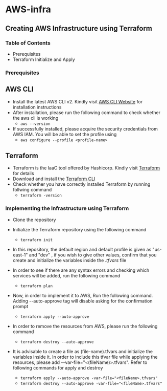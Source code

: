 # AWS-infra

## Creating AWS Infrastructure using Terraform

### Table of Contents

- Prerequisites
- Terraform Initialize and Apply

### Prerequisites

## AWS CLI

- Install the latest AWS CLI v2. Kindly visit [AWS CLI Website](https://aws.amazon.com/cli/) for installation instructions
- After installation, please run the following command to check whether the aws cli is working
  - `aws --version`
- If successfully installed, please acquire the security credentials from AWS IAM. You will be able to set the profile using
  - `aws configure --profile <profile-name>`

## Terraform

- Terraform is the IaaC tool offered by Hashicorp. Kindly visit [Terraform](https://www.terraform.io/) for details
- Download and install the [Terraform CLI](https://developer.hashicorp.com/terraform/downloads?product_intent=terraform)
- Check whether you have correctly installed Terraform by running follwing command
  - `terraform -version`

### Implementing the Infrastructure using Terraform

- Clone the repository
- Initialize the Terraform repository using the following command
  - `terraform init`
- In this repository, the default region and default profile is given as "us-east-1" and "dev" , if you wish to give other values, confirm that you create and initialize the variables inside the *.tfvars* file
- In order to see if there are any syntax errors and checking which services will be added, run the following command
  - `terraform plan`
- Now, in order to implement it to AWS, Run the following command. Adding --auto-approve tag will disable asking for the confirmation prompt
  - `terraform apply --auto-approve`

- In order to remove the resources from AWS, please run the following command
  - `terraform destroy --auto-approve`
- It is advisable to create a file as (file-name).tfvars and initialize the variables inside it. In order to include this tfvar file while applying the resources, please add --var-file="<(fileName)>.tfvars". Refer to following commands for apply and destroy
   - `terraform apply --auto-approve -var-file="<fileName>.tfvars"`
   - `terraform destroy --auto-approve -var-file="<fileName>.tfvars"`